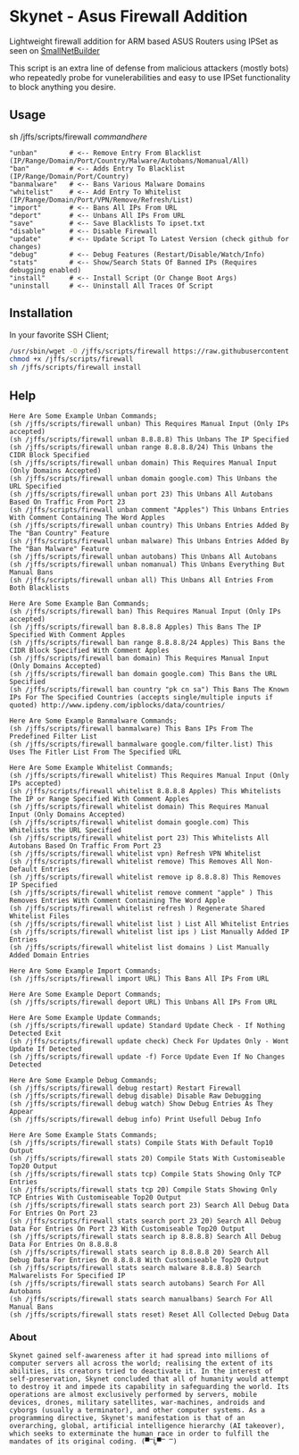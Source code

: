 # Skynet - Asus Firewall Addition
Lightweight firewall addition for ARM based ASUS Routers using IPSet as seen on [SmallNetBuilder](https://www.snbforums.com/threads/skynet-asus-firewall-addition-dynamic-malware-country-manual-ip-blocking.16798/)


This script is an extra line of defense from malicious attackers (mostly bots) who repeatedly probe for vunelerabilities and easy to use IPSet functionality to block anything you desire.


## Usage

sh /jffs/scripts/firewall *commandhere*

    "unban"        # <-- Remove Entry From Blacklist (IP/Range/Domain/Port/Country/Malware/Autobans/Nomanual/All)
    "ban"          # <-- Adds Entry To Blacklist (IP/Range/Domain/Port/Country)
    "banmalware"   # <-- Bans Various Malware Domains
    "whitelist"    # <-- Add Entry To Whitelist (IP/Range/Domain/Port/VPN/Remove/Refresh/List)
    "import"       # <-- Bans All IPs From URL
    "deport"       # <-- Unbans All IPs From URL
    "save"         # <-- Save Blacklists To ipset.txt
    "disable"      # <-- Disable Firewall
    "update"       # <-- Update Script To Latest Version (check github for changes)
    "debug"	       # <-- Debug Features (Restart/Disable/Watch/Info)
    "stats"        # <-- Show/Search Stats Of Banned IPs (Requires debugging enabled)
    "install"      # <-- Install Script (Or Change Boot Args)
    "uninstall     # <-- Uninstall All Traces Of Script


## Installation

In your favorite SSH Client;

```sh
/usr/sbin/wget -O /jffs/scripts/firewall https://raw.githubusercontent.com/Adamm00/IPSet_ASUS/master/firewall.sh
chmod +x /jffs/scripts/firewall
sh /jffs/scripts/firewall install
```

## Help

```
Here Are Some Example Unban Commands;
(sh /jffs/scripts/firewall unban) This Requires Manual Input (Only IPs accepted)
(sh /jffs/scripts/firewall unban 8.8.8.8) This Unbans The IP Specified
(sh /jffs/scripts/firewall unban range 8.8.8.8/24) This Unbans the CIDR Block Specified
(sh /jffs/scripts/firewall unban domain) This Requires Manual Input (Only Domains Accepted)
(sh /jffs/scripts/firewall unban domain google.com) This Unbans the URL Specified
(sh /jffs/scripts/firewall unban port 23) This Unbans All Autobans Based On Traffic From Port 23
(sh /jffs/scripts/firewall unban comment "Apples") This Unbans Entries With Comment Containing The Word Apples
(sh /jffs/scripts/firewall unban country) This Unbans Entries Added By The "Ban Country" Feature
(sh /jffs/scripts/firewall unban malware) This Unbans Entries Added By The "Ban Malware" Feature
(sh /jffs/scripts/firewall unban autobans) This Unbans All Autobans
(sh /jffs/scripts/firewall unban nomanual) This Unbans Everything But Manual Bans
(sh /jffs/scripts/firewall unban all) This Unbans All Entries From Both Blacklists

Here Are Some Example Ban Commands;
(sh /jffs/scripts/firewall ban) This Requires Manual Input (Only IPs accepted)
(sh /jffs/scripts/firewall ban 8.8.8.8 Apples) This Bans The IP Specified With Comment Apples
(sh /jffs/scripts/firewall ban range 8.8.8.8/24 Apples) This Bans the CIDR Block Specified With Comment Apples
(sh /jffs/scripts/firewall ban domain) This Requires Manual Input (Only Domains Accepted)
(sh /jffs/scripts/firewall ban domain google.com) This Bans the URL Specified
(sh /jffs/scripts/firewall ban country "pk cn sa") This Bans The Known IPs For The Specified Countries (accepts single/multiple inputs if quoted) http://www.ipdeny.com/ipblocks/data/countries/

Here Are Some Example Banmalware Commands;
(sh /jffs/scripts/firewall banmalware) This Bans IPs From The Predefined Filter List
(sh /jffs/scripts/firewall banmalware google.com/filter.list) This Uses The Fitler List From The Specified URL

Here Are Some Example Whitelist Commands;
(sh /jffs/scripts/firewall whitelist) This Requires Manual Input (Only IPs accepted)
(sh /jffs/scripts/firewall whitelist 8.8.8.8 Apples) This Whitelists The IP or Range Specified With Comment Apples
(sh /jffs/scripts/firewall whitelist domain) This Requires Manual Input (Only Domains Accepted)
(sh /jffs/scripts/firewall whitelist domain google.com) This Whitelists the URL Specified
(sh /jffs/scripts/firewall whitelist port 23) This Whitelists All Autobans Based On Traffic From Port 23
(sh /jffs/scripts/firewall whitelist vpn) Refresh VPN Whitelist
(sh /jffs/scripts/firewall whitelist remove) This Removes All Non-Default Entries
(sh /jffs/scripts/firewall whitelist remove ip 8.8.8.8) This Removes IP Specified
(sh /jffs/scripts/firewall whitelist remove comment "apple" ) This Removes Entries With Comment Containing The Word Apple
(sh /jffs/scripts/firewall whitelist refresh ) Regenerate Shared Whitelist Files
(sh /jffs/scripts/firewall whitelist list ) List All Whitelist Entries
(sh /jffs/scripts/firewall whitelist list ips ) List Manually Added IP Entries
(sh /jffs/scripts/firewall whitelist list domains ) List Manually Added Domain Entries

Here Are Some Example Import Commands;
(sh /jffs/scripts/firewall import URL) This Bans All IPs From URL

Here Are Some Example Deport Commands;
(sh /jffs/scripts/firewall deport URL) This Unbans All IPs From URL

Here Are Some Example Update Commands;
(sh /jffs/scripts/firewall update) Standard Update Check - If Nothing Detected Exit
(sh /jffs/scripts/firewall update check) Check For Updates Only - Wont Update If Detected
(sh /jffs/scripts/firewall update -f) Force Update Even If No Changes Detected

Here Are Some Example Debug Commands;
(sh /jffs/scripts/firewall debug restart) Restart Firewall
(sh /jffs/scripts/firewall debug disable) Disable Raw Debugging
(sh /jffs/scripts/firewall debug watch) Show Debug Entries As They Appear
(sh /jffs/scripts/firewall debug info) Print Usefull Debug Info

Here Are Some Example Stats Commands;
(sh /jffs/scripts/firewall stats) Compile Stats With Default Top10 Output
(sh /jffs/scripts/firewall stats 20) Compile Stats With Customiseable Top20 Output
(sh /jffs/scripts/firewall stats tcp) Compile Stats Showing Only TCP Entries
(sh /jffs/scripts/firewall stats tcp 20) Compile Stats Showing Only TCP Entries With Customiseable Top20 Output
(sh /jffs/scripts/firewall stats search port 23) Search All Debug Data For Entries On Port 23
(sh /jffs/scripts/firewall stats search port 23 20) Search All Debug Data For Entries On Port 23 With Customiseable Top20 Output
(sh /jffs/scripts/firewall stats search ip 8.8.8.8) Search All Debug Data For Entries On 8.8.8.8
(sh /jffs/scripts/firewall stats search ip 8.8.8.8 20) Search All Debug Data For Entries On 8.8.8.8 With Customiseable Top20 Output
(sh /jffs/scripts/firewall stats search malware 8.8.8.8) Search Malwarelists For Specified IP
(sh /jffs/scripts/firewall stats search autobans) Search For All Autobans
(sh /jffs/scripts/firewall stats search manualbans) Search For All Manual Bans
(sh /jffs/scripts/firewall stats reset) Reset All Collected Debug Data
```


### About

```Skynet gained self-awareness after it had spread into millions of computer servers all across the world; realising the extent of its abilities, its creators tried to deactivate it. In the interest of self-preservation, Skynet concluded that all of humanity would attempt to destroy it and impede its capability in safeguarding the world. Its operations are almost exclusively performed by servers, mobile devices, drones, military satellites, war-machines, androids and cyborgs (usually a terminator), and other computer systems. As a programming directive, Skynet's manifestation is that of an overarching, global, artificial intelligence hierarchy (AI takeover), which seeks to exterminate the human race in order to fulfill the mandates of its original coding. (▀̿Ĺ̯▀̿ ̿)```
